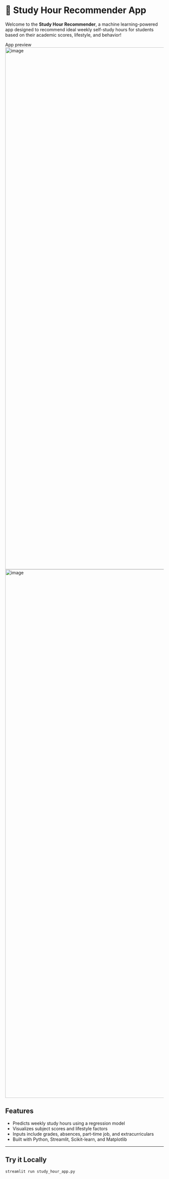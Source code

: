 # 📘 Study Hour Recommender App

Welcome to the **Study Hour Recommender**, a machine learning-powered app designed to recommend ideal weekly self-study hours for students based on their academic scores, lifestyle, and behavior! 

App preview
<img width="1659" alt="image" src="https://github.com/user-attachments/assets/98744931-747c-4834-885e-375191ab210e" />
<img width="1680" alt="image" src="https://github.com/user-attachments/assets/b14d9248-8ea1-4707-b62e-72c91d5a320d" />





##  Features

-  Predicts weekly study hours using a regression model
-  Visualizes subject scores and lifestyle factors
-  Inputs include grades, absences, part-time job, and extracurriculars
-  Built with Python, Streamlit, Scikit-learn, and Matplotlib

---

## Try it Locally

```bash
streamlit run study_hour_app.py

